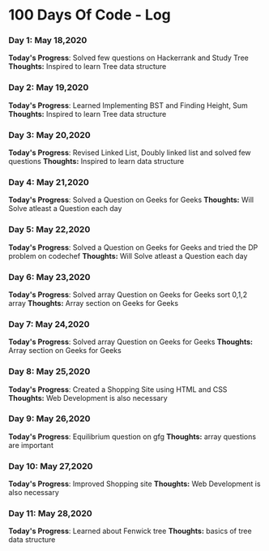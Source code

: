 # 100 Days Of Code - Log

### Day 1: May 18,2020

**Today's Progress**: Solved few questions on Hackerrank and Study Tree
**Thoughts:** Inspired to learn Tree data structure

### Day 2: May 19,2020

**Today's Progress**: Learned Implementing BST and Finding Height, Sum
**Thoughts:** Inspired to learn Tree data structure

### Day 3: May 20,2020

**Today's Progress**: Revised Linked List, Doubly linked list and solved few questions
**Thoughts:** Inspired to learn data structure

### Day 4: May 21,2020

**Today's Progress**: Solved a Question on Geeks for Geeks
**Thoughts:** Will Solve atleast a Question each day

### Day 5: May 22,2020

**Today's Progress**: Solved a Question on Geeks for Geeks and tried the DP problem on codechef
**Thoughts:** Will Solve atleast a Question each day

### Day 6: May 23,2020

**Today's Progress**: Solved array Question on Geeks for Geeks sort 0,1,2 array
**Thoughts:** Array section on Geeks for Geeks

### Day 7: May 24,2020

**Today's Progress**: Solved array Question on Geeks for Geeks
**Thoughts:** Array section on Geeks for Geeks

### Day 8: May 25,2020

**Today's Progress**: Created a Shopping Site using HTML and CSS 
**Thoughts:** Web Development is also necessary

### Day 9: May 26,2020

**Today's Progress**: Equilibrium question on gfg 
**Thoughts:** array questions are important

### Day 10: May 27,2020

**Today's Progress**: Improved Shopping site
**Thoughts:** Web Development is also necessary

### Day 11: May 28,2020

**Today's Progress**: Learned about Fenwick tree
**Thoughts:** basics of tree data structure

